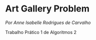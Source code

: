 # Art Gallery Problem

_Por Anne Isabelle Rodrigues de Carvalho_

Trabalho Prático 1 de Algoritmos 2

